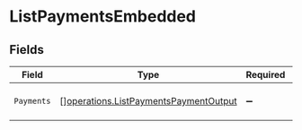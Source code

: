 # ListPaymentsEmbedded


## Fields

| Field                                                                                          | Type                                                                                           | Required                                                                                       | Description                                                                                    |
| ---------------------------------------------------------------------------------------------- | ---------------------------------------------------------------------------------------------- | ---------------------------------------------------------------------------------------------- | ---------------------------------------------------------------------------------------------- |
| `Payments`                                                                                     | [][operations.ListPaymentsPaymentOutput](../../models/operations/listpaymentspaymentoutput.md) | :heavy_minus_sign:                                                                             | An array of payment objects.                                                                   |